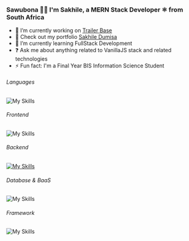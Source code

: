 
### Sawubona 🙌🏾 I'm Sakhile, a MERN Stack Developer ⚛️ from South Africa
  

- 🔭 I’m currently working on [Trailer Base](https://trailer-base.vercel.app)
- 🔭 Check out my portfolio [Sakhile Dumisa](https://sakhile-dumisa.vercel.app)  
- 🌱 I’m currently learning FullStack Development  
- ❓ Ask me about anything related to VanillaJS stack and related technologies  
- ⚡ Fun fact: I'm a Final Year BIS Information Science Student

  
###### Languages  
![My Skills](https://go-skill-icons.vercel.app/api/icons?i=js,ts)

###### Frontend  
![My Skills](https://go-skill-icons.vercel.app/api/icons?i=html,css,react,tailwind,sass)

###### Backend  
[![My Skills](https://skillicons.dev/icons?i=nodejs,express,nest)](https://skillicons.dev)

###### Database & BaaS
![My Skills](https://go-skill-icons.vercel.app/api/icons?i=mongodb,supabase,mysql,sqlite)


###### Framework  
![My Skills](https://go-skill-icons.vercel.app/api/icons?i=nextjs)

###

